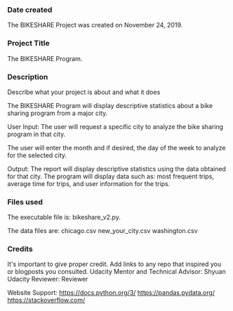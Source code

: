 ### Date created
The BIKESHARE Project  was created on November 24, 2019. 

### Project Title
The BIKESHARE Program.

### Description
Describe what your project is about and what it does

The BIKESHARE Program will display descriptive statistics about a bike sharing
program from a major city. 

User Input:
The user will request a specific city to analyze the bike sharing program 
in that city. 

The user will enter the month and if desired, the day of the week to analyze
for the selected city. 

Output:
The report will display descriptive statistics using the data obtained for 
that city. The program will display data such as: most frequent trips, average 
time for trips, and user information for the trips.   

### Files used
The executable file is: bikeshare_v2.py. 

The data files are:
chicago.csv
new_your_city.csv
washington.csv


### Credits
It's important to give proper credit. Add links to any repo that inspired you or blogposts you consulted.
Udacity Mentor and Technical Advisor: Shyuan
Udacity Reviewer: Reviewer

Website Support:
https://docs.python.org/3/
https://pandas.pydata.org/
https://stackoverflow.com/

